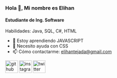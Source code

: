 ### Hola 👋, Mi nombre es Elihan
#### Estudiante de Ing. Software

Habilidades: Java, SQL, C#, HTML

- 🌱 Estoy aprendiendo JAVASCRIPT 
- 🤔 Necesito ayuda con CSS 
- 📫 Cómo contactarme: elihantejada@gmail.com 


[<img src='https://cdn.jsdelivr.net/npm/simple-icons@3.0.1/icons/github.svg' alt='github' height='40'>](https://github.com/Elihna303)  [<img src='https://cdn.jsdelivr.net/npm/simple-icons@3.0.1/icons/instagram.svg' alt='instagram' height='40'>](https://www.instagram.com/elihan_th/)  [<img src='https://cdn.jsdelivr.net/npm/simple-icons@3.0.1/icons/twitter.svg' alt='twitter' height='40'>](https://twitter.com/@elihan_th)  

